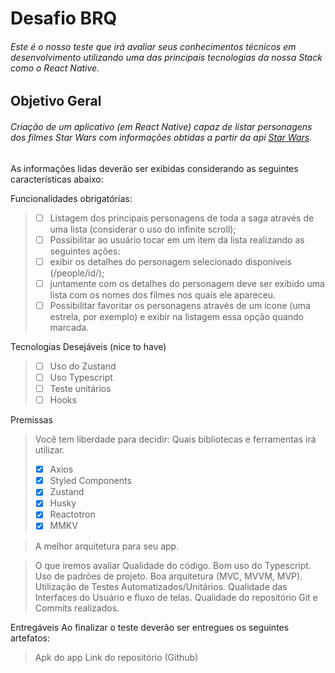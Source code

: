 # Desafio BRQ

###### Este é o nosso teste que irá avaliar seus conhecimentos técnicos em desenvolvimento utilizando uma das principais tecnologias da nossa Stack como o React Native.

## Objetivo Geral

###### Criação de um aplicativo (em React Native) capaz de listar personagens dos filmes Star Wars com informações obtidas a partir da api [Star Wars](https://swapi.dev/).

As informações lidas deverão ser exibidas considerando as seguintes características abaixo:

Funcionalidades obrigatórias:

> - [ ] Listagem dos principais personagens de toda a saga através de uma lista (considerar o uso do infinite scroll);
> - [ ] Possibilitar ao usuário tocar em um item da lista realizando as seguintes ações:
> - [ ] exibir os detalhes do personagem selecionado disponíveis (/people/id/);
> - [ ] juntamente com os detalhes do personagem deve ser exibido uma lista com os nomes dos filmes nos quais ele apareceu.
> - [ ] Possibilitar favoritar os personagens através de um ícone (uma estrela, por exemplo) e exibir na listagem essa opção quando marcada.

Tecnologias Desejáveis (nice to have)

> - [ ] Uso do Zustand
> - [ ] Uso Typescript
> - [ ] Teste unitários
> - [ ] Hooks

Premissas

> Você tem liberdade para decidir:
> Quais bibliotecas e ferramentas irá utilizar.
>
> - [x] Axios
> - [x] Styled Components
> - [x] Zustand
> - [x] Husky
> - [x] Reactotron
> - [x] MMKV

> A melhor arquitetura para seu app.

> O que iremos avaliar
> Qualidade do código.
> Bom uso do Typescript.
> Uso de padrões de projeto.
> Boa arquitetura (MVC, MVVM, MVP).
> Utilização de Testes Automatizados/Unitários.
> Qualidade das Interfaces do Usuário e fluxo de telas.
> Qualidade do repositório Git e Commits realizados.

Entregáveis
Ao finalizar o teste deverão ser entregues os seguintes artefatos:

> Apk do app
> Link do repositório (Github)
